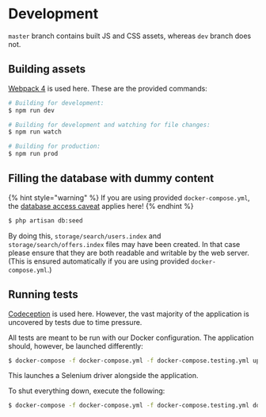 # Development

`master` branch contains built JS and CSS assets, whereas `dev` branch does not.

## Building assets

[Webpack 4](https://webpack.js.org/) is used here. These are the provided commands:

```bash
# Building for development:
$ npm run dev

# Building for development and watching for file changes:
$ npm run watch

# Building for production:
$ npm run prod
```

## Filling the database with dummy content

{% hint style="warning" %}
If you are using provided `docker-compose.yml`, the [database access caveat](installation.md#database-access-caveat) applies here!
{% endhint %}

```bash
$ php artisan db:seed
```

By doing this, `storage/search/users.index` and `storage/search/offers.index` files may have been created.
In that case please ensure that they are both readable and writable by the web server. (This is ensured automatically if you are using provided `docker-compose.yml`.)

## Running tests

[Codeception](https://codeception.com/) is used here. However, the vast majority of the application is uncovered by tests due to time pressure.

All tests are meant to be run with our Docker configuration. The application should, however, be launched differently:

```bash
$ docker-compose -f docker-compose.yml -f docker-compose.testing.yml up
```

This launches a Selenium driver alongside the application.

To shut everything down, execute the following:

```bash
$ docker-compose -f docker-compose.yml -f docker-compose.testing.yml down
```